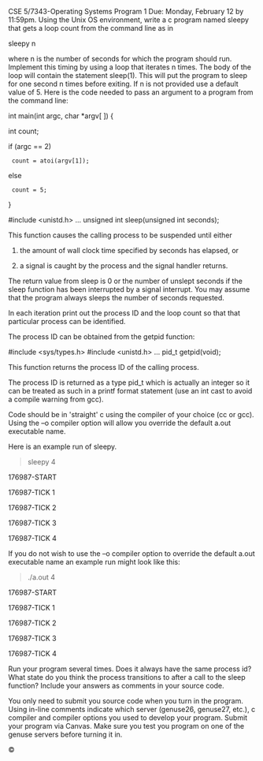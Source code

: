 CSE 5/7343-Operating Systems
Program 1
Due: Monday, February 12 by 11:59pm.
Using the Unix OS environment, write a c program named sleepy that gets a loop count from the command line as in

sleepy n

where n is the number of seconds for which the program should run. Implement this timing by using a loop that iterates n times.  The body of the loop will contain the statement sleep(1). This will put the program to sleep for one second n times before exiting.  If n is not provided use a default value of 5.  Here is the code needed to pass an argument to a program from the command line:

int main(int argc, char *argv[ ]) {

int count;

if (argc == 2)

     count = atoi(argv[1]);

else

     count = 5;

}



#include <unistd.h>
...
unsigned int sleep(unsigned int seconds);

This function causes the calling process to be suspended until either

1.   the amount of wall clock time specified by seconds has elapsed, or

2.   a signal is caught by the process and the signal handler returns.

The return value from sleep is 0 or the number of unslept seconds if the sleep function has been interrupted by a signal interrupt.  You may assume that the program always sleeps the number of seconds requested.

In each iteration print out the process ID and the loop count so that that particular process can be identified.

The process ID can be obtained from the getpid function:

#include <sys/types.h>
#include <unistd.h>
...
pid_t getpid(void);

This function returns the process ID of the calling process.

The process ID is returned as a type pid_t which is actually an integer so it can be treated as such in a printf format statement (use an int cast to avoid a compile warning from gcc).

Code should be in 'straight' c using the compiler of your choice (cc or gcc).  Using the –o compiler option will allow you override the default a.out executable name.

Here is an example run of sleepy.

>sleepy 4

176987-START

176987-TICK 1

176987-TICK 2

176987-TICK 3

176987-TICK 4

If you do not wish to use the –o compiler option to override the default a.out executable name an example run might look like this:

>./a.out 4

176987-START

176987-TICK 1

176987-TICK 2

176987-TICK 3

176987-TICK 4

Run your program several times.  Does it always have the same process id?  What state do you think the process transitions to after a call to the sleep function?  Include your answers as comments in your source code.

You only need to submit you source code when you turn in the program.  Using in-line comments indicate which server (genuse26, genuse27, etc.), c compiler and compiler options you used to develop your program.  Submit your program via Canvas.  Make sure you test you program on one of the genuse servers before turning it in.



©
